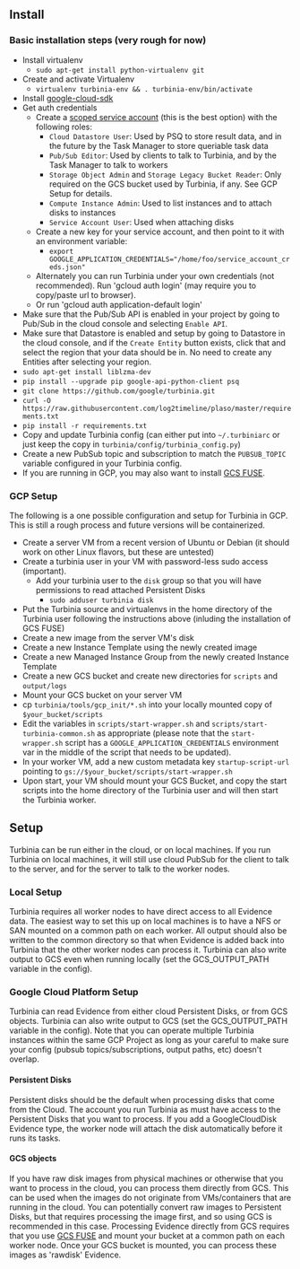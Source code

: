 ## Install
### Basic installation steps (very rough for now)

* Install virtualenv
  * `sudo apt-get install python-virtualenv git`
* Create and activate Virtualenv
  * `virtualenv turbinia-env && . turbinia-env/bin/activate` 
* Install [google-cloud-sdk](https://cloud.google.com/sdk/docs/quickstart-linux) 
* Get auth credentials
  * Create a [scoped service account](https://cloud.google.com/compute/docs/access/service-accounts) (this is the best option) with the following roles:
    * `Cloud Datastore User`: Used by PSQ to store result data, and in the future by the Task Manager to store queriable task data
    * `Pub/Sub Editor`: Used by clients to talk to Turbinia, and by the Task Manager to talk to workers
    * `Storage Object Admin` and `Storage Legacy Bucket Reader`: Only required on the GCS bucket used by Turbinia, if any.  See GCP Setup for details.
    * `Compute Instance Admin`: Used to list instances and to attach disks to instances
    * `Service Account User`: Used when attaching disks
  * Create a new key for your service account, and then point to it with an environment variable:
    * `export GOOGLE_APPLICATION_CREDENTIALS="/home/foo/service_account_creds.json"`
  * Alternately you can run Turbinia under your own credentials (not recommended).  Run 'gcloud auth login' (may require you to copy/paste url to browser).
  * Or run 'gcloud auth application-default login'
* Make sure that the Pub/Sub API is enabled in your project by going to Pub/Sub in the cloud console and selecting `Enable API`.
* Make sure that Datastore is enabled and setup by going to Datastore in the cloud console, and if the `Create Entity` button exists, click that and select the region that your data should be in.  No need to create any Entities after selecting your region.
* `sudo apt-get install liblzma-dev`
* `pip install --upgrade pip google-api-python-client psq`
* `git clone https://github.com/google/turbinia.git`
* `curl -O https://raw.githubusercontent.com/log2timeline/plaso/master/requirements.txt`
* `pip install -r requirements.txt`
* Copy and update Turbinia config (can either put into `~/.turbiniarc` or just keep the copy in `turbinia/config/turbinia_config.py`)
* Create a new PubSub topic and subscription to match the `PUBSUB_TOPIC` variable configured in your Turbinia config.
* If you are running in GCP, you may also want to install [GCS FUSE](https://cloud.google.com/storage/docs/gcs-fuse).

### GCP Setup
The following is a one possible configuration and setup for Turbinia in GCP.  This is still a rough process and future versions will be containerized.
* Create a server VM from a recent version of Ubuntu or Debian (it should work on other Linux flavors, but these are untested)
* Create a turbinia user in your VM with password-less sudo access (important).
  * Add your turbinia user to the `disk` group so that you will have permissions to read attached Persistent Disks
    * `sudo adduser turbinia disk`
* Put the Turbinia source and virtualenvs in the home directory of the Turbinia user following the instructions above (inluding the installation of GCS FUSE)
* Create a new image from the server VM's disk
* Create a new Instance Template using the newly created image
* Create a new Managed Instance Group from the newly created Instance Template
* Create a new GCS bucket and create new directories for `scripts` and `output/logs`
* Mount your GCS bucket on your server VM
* cp `turbinia/tools/gcp_init/*.sh` into your locally mounted copy of `$your_bucket/scripts`
* Edit the variables in `scripts/start-wrapper.sh` and `scripts/start-turbinia-common.sh` as appropriate (please note that the `start-wrapper.sh` script has a `GOOGLE_APPLICATION_CREDENTIALS` environment var in the middle of the script that needs to be updated). 
* In your worker VM, add a new custom metadata key `startup-script-url` pointing to `gs://$your_bucket/scripts/start-wrapper.sh`
* Upon start, your VM should mount your GCS Bucket, and copy the start scripts into the home directory of the Turbinia user and will then start the Turbinia worker.

## Setup
Turbinia can be run either in the cloud, or on local machines.  If you run Turbinia on local machines, it will still use cloud PubSub for the client to talk to the server, and for the server to talk to the worker nodes.

### Local Setup
Turbinia requires all worker nodes to have direct access to all Evidence data.  The easiest way to set this up on local machines is to have a NFS or SAN mounted on a common path on each worker.  All output should also be written to the common directory so that when Evidence is added back into Turbinia that the other worker nodes can process it.  Turbinia can also write output to GCS even when running locally (set the GCS_OUTPUT_PATH variable in the config).

### Google Cloud Platform Setup 
Turbinia can read Evidence from either cloud Persistent Disks, or from GCS objects.  Turbinia can also write output to GCS (set the GCS_OUTPUT_PATH variable in the config).  Note that you can operate multiple Turbinia instances within the same GCP Project as long as your careful to make sure your config (pubsub topics/subscriptions, output paths, etc) doesn't overlap.

#### Persistent Disks
Persistent disks should be the default when processing disks that come from the Cloud.  The account you run Turbinia as must have access to the Persistent Disks that you want to process.  If you add a GoogleCloudDisk Evidence type, the worker node will attach the disk automatically before it runs its tasks.

#### GCS objects
If you have raw disk images from physical machines or otherwise that you want to process in the cloud, you can process them directly from GCS.  This can be used when the images do not originate from VMs/containers that are running in the cloud.  You can potentially convert raw images to Persistent Disks, but that requires processing the image first, and so using GCS is recommended in this case.  Processing Evidence directly from GCS requires that you use [GCS FUSE](https://cloud.google.com/storage/docs/gcs-fuse) and mount your bucket at a common path on each worker node.  Once your GCS bucket is mounted, you can process these images as 'rawdisk' Evidence.
